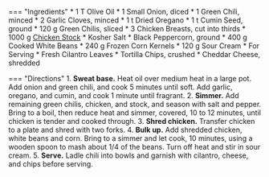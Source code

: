 === "Ingredients"
    * 1 T Olive Oil
    * 1 Small Onion, diced
    * 1 Green Chili, minced
    * 2 Garlic Cloves, minced
    * 1 t Dried Oregano
    * 1 t Cumin Seed, ground
    * 120 g Green Chilis, sliced
    * 3 Chicken Breasts, cut into thirds
    * 1000 g [Chicken Stock](../stocks/meat-stock.md)
    * Kosher Salt
    * Black Peppercorn, ground
    * 400 g Cooked White Beans
    * 240 g Frozen Corn Kernels
    * 120 g Sour Cream
    * For Serving
        * Fresh Cilantro Leaves
        * Tortilla Chips, crushed
        * Cheddar Cheese, shredded

=== "Directions"
    1. **Sweat base.** Heat oil over medium heat in a large pot. Add onion and green chili, and cook 5 minutes until soft. Add garlic, oregano, and cumin, and cook 1 minute until fragrant.
    2. **Simmer.** Add remaining green chilis, chicken, and stock, and season with salt and pepper. Bring to a boil, then reduce heat and simmer, covered, 10 to 12 minutes, until chicken is tender and cooked through.
    3. **Shred chicken.** Transfer chicken to a plate and shred with two forks.
    4. **Bulk up.** Add shredded chicken, white beans and corn. Bring to a simmer and let cook, 10 minutes, using a wooden spoon to mash about 1/4 of the beans. Turn off heat and stir in sour cream.
    5. **Serve.** Ladle chili into bowls and garnish with cilantro, cheese, and chips before serving.

[^delish]:
    Abraham, Lena. ["White Chicken Chili."](https://www.delish.com/cooking/recipe-ideas/recipes/a57946/easy-white-chicken-chili-recipe/) _Delish._ 6 Jan 2022.
